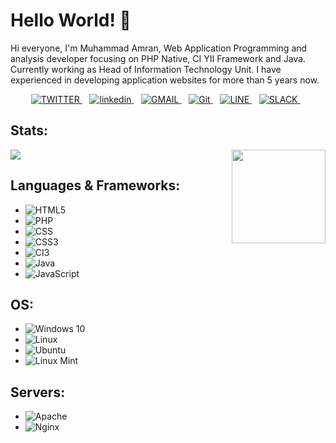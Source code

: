 <h1 align='left'>Hello World! 👋</h1>

Hi everyone, I'm Muhammad Amran, Web Application Programming and analysis developer focusing on PHP Native, CI YII Framework and Java. Currently working as Head of Information Technology Unit. I have experienced in developing application websites for more than 5 years now.

<p align='center'>
	<a href="https://twitter.com/muh_amran10" target="_blank">
		<img alt="TWITTER" src="https://img.shields.io/badge/twitter-%231DA1F2.svg?&style=for-the-badge&logo=twitter&logoColor=white" />
	</a>&nbsp;&nbsp;
	<a href="https://www.linkedin.com/in/muhammadamran/" target="_blank">
		<img alt="linkedin" src="https://img.shields.io/badge/LinkedIn-0077B5?style=for-the-badge&logo=linkedin&logoColor=white" />
	</a>&nbsp;&nbsp;
	<a href="mailto:amranhakim9@gmail.com">
		<img alt="GMAIL" src="https://img.shields.io/badge/Gmail-D14836?style=for-the-badge&logo=gmail&logoColor=white" />
	</a>&nbsp;&nbsp;
	<a href="https://www.gitlab.com/amranhakim10/" target="_blank">
		<img alt="Git" src="https://img.shields.io/badge/GitLab-330F63?style=for-the-badge&logo=gitlab&logoColor=white"/>
	</a>&nbsp;&nbsp;
	<a href="https://www.line.com/siramran/" target="_blank">
		<img alt="LINE" src="https://img.shields.io/badge/Line-00C300?style=for-the-badge&logo=line&logoColor=white"/>
	</a>&nbsp;&nbsp;
	<a href="https://www.slack.com/amranhakim9@gmail.com/" target="_blank">
		<img alt="SLACK" src="https://img.shields.io/badge/Slack-4A154B?style=for-the-badge&logo=slack&logoColor=white"/>
	</a>&nbsp;&nbsp;
</p>

## Stats:

<img align ="right" src="https://jaxenter.com/wp-content/uploads/2019/09/shutterstock_753972046-350x233.jpg" width="150" height="150">

<img src="https://github-readme-stats.vercel.app/api?username=muhammadamran">

## Languages & Frameworks:

- <img alt="HTML5" src="https://img.shields.io/badge/HTML5-E34F26?style=for-the-badge&logo=html5&logoColor=white"/>
- <img alt="PHP" src="https://img.shields.io/badge/PHP-777BB4?style=for-the-badge&logo=php&logoColor=white"/>
- <img alt="CSS" src="https://img.shields.io/badge/CSS-239120?&style=for-the-badge&logo=css3&logoColor=white"/>
- <img alt="CSS3" src="https://img.shields.io/badge/CSS3-1572B6?style=for-the-badge&logo=css3&logoColor=white"/>
- <img alt="CI3" src="https://img.shields.io/badge/Codeigniter-EF4223?style=for-the-badge&logo=codeigniter&logoColor=white"/>
- <img alt="Java" src="https://img.shields.io/badge/Java-ED8B00?style=for-the-badge&logo=java&logoColor=white"/>
- <img alt="JavaScript" src="https://img.shields.io/badge/JavaScript-F7DF1E?style=for-the-badge&logo=javascript&logoColor=black"/>

## OS:

- <img alt="Windows 10" src="https://img.shields.io/badge/Windows-0078D6?style=for-the-badge&logo=windows&logoColor=white"/>
- <img alt="Linux" src="https://img.shields.io/badge/Linux-FCC624?style=for-the-badge&logo=linux&logoColor=black"/>
- <img alt="Ubuntu" src="https://img.shields.io/badge/Ubuntu-E95420?style=for-the-badge&logo=ubuntu&logoColor=white"/>
- <img alt="Linux Mint" src="https://img.shields.io/badge/Linux_Mint-87CF3E?style=for-the-badge&logo=linux-mint&logoColor=white"/>

## Servers:

- <img alt="Apache" src="https://img.shields.io/badge/apache%20-%23D42029.svg?&style=for-the-badge&logo=apache&logoColor=white"/>
- <img alt="Nginx" src="https://img.shields.io/badge/nginx%20-%23009639.svg?&style=for-the-badge&logo=nginx&logoColor=white"/>
